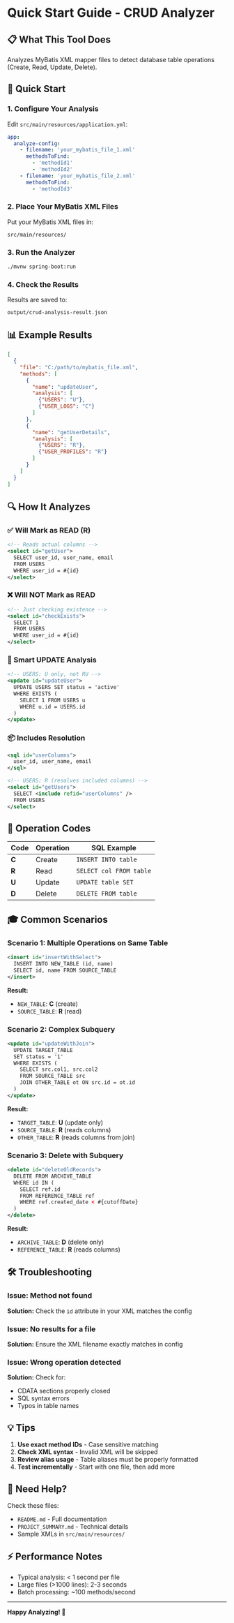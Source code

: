 # Quick Start Guide - CRUD Analyzer

## 📋 What This Tool Does

Analyzes MyBatis XML mapper files to detect database table operations (Create, Read, Update, Delete).

## 🚀 Quick Start

### 1. Configure Your Analysis

Edit `src/main/resources/application.yml`:

```yaml
app:
  analyze-config:
    - filename: 'your_mybatis_file_1.xml'
      methodsToFind:
        - 'methodId1'
        - 'methodId2'
    - filename: 'your_mybatis_file_2.xml'
      methodsToFind:
        - 'methodId3'
```

### 2. Place Your MyBatis XML Files

Put your MyBatis XML files in:
```
src/main/resources/
```

### 3. Run the Analyzer

```bash
./mvnw spring-boot:run
```

### 4. Check the Results

Results are saved to:
```
output/crud-analysis-result.json
```

## 📊 Example Results

```json
[
  {
    "file": "C:/path/to/mybatis_file.xml",
    "methods": [
      {
        "name": "updateUser",
        "analysis": [
          {"USERS": "U"},
          {"USER_LOGS": "C"}
        ]
      },
      {
        "name": "getUserDetails",
        "analysis": [
          {"USERS": "R"},
          {"USER_PROFILES": "R"}
        ]
      }
    ]
  }
]
```

## 🔍 How It Analyzes

### ✅ Will Mark as READ (R)
```xml
<!-- Reads actual columns -->
<select id="getUser">
  SELECT user_id, user_name, email
  FROM USERS
  WHERE user_id = #{id}
</select>
```

### ❌ Will NOT Mark as READ
```xml
<!-- Just checking existence -->
<select id="checkExists">
  SELECT 1
  FROM USERS
  WHERE user_id = #{id}
</select>
```

### 🎯 Smart UPDATE Analysis
```xml
<!-- USERS: U only, not RU -->
<update id="updateUser">
  UPDATE USERS SET status = 'active'
  WHERE EXISTS (
    SELECT 1 FROM USERS u
    WHERE u.id = USERS.id
  )
</update>
```

### 📦 Includes Resolution
```xml
<sql id="userColumns">
  user_id, user_name, email
</sql>

<!-- USERS: R (resolves included columns) -->
<select id="getUsers">
  SELECT <include refid="userColumns" />
  FROM USERS
</select>
```

## 📖 Operation Codes

| Code | Operation | SQL Example |
|------|-----------|-------------|
| **C** | Create | `INSERT INTO table` |
| **R** | Read | `SELECT col FROM table` |
| **U** | Update | `UPDATE table SET` |
| **D** | Delete | `DELETE FROM table` |

## 🎓 Common Scenarios

### Scenario 1: Multiple Operations on Same Table
```xml
<insert id="insertWithSelect">
  INSERT INTO NEW_TABLE (id, name)
  SELECT id, name FROM SOURCE_TABLE
</insert>
```
**Result:**
- `NEW_TABLE`: **C** (create)
- `SOURCE_TABLE`: **R** (read)

### Scenario 2: Complex Subquery
```xml
<update id="updateWithJoin">
  UPDATE TARGET_TABLE
  SET status = '1'
  WHERE EXISTS (
    SELECT src.col1, src.col2
    FROM SOURCE_TABLE src
    JOIN OTHER_TABLE ot ON src.id = ot.id
  )
</update>
```
**Result:**
- `TARGET_TABLE`: **U** (update only)
- `SOURCE_TABLE`: **R** (reads columns)
- `OTHER_TABLE`: **R** (reads columns from join)

### Scenario 3: Delete with Subquery
```xml
<delete id="deleteOldRecords">
  DELETE FROM ARCHIVE_TABLE
  WHERE id IN (
    SELECT ref.id
    FROM REFERENCE_TABLE ref
    WHERE ref.created_date < #{cutoffDate}
  )
</delete>
```
**Result:**
- `ARCHIVE_TABLE`: **D** (delete only)
- `REFERENCE_TABLE`: **R** (reads columns)

## 🛠️ Troubleshooting

### Issue: Method not found
**Solution:** Check the `id` attribute in your XML matches the config

### Issue: No results for a file
**Solution:** Ensure the XML filename exactly matches in config

### Issue: Wrong operation detected
**Solution:** Check for:
- CDATA sections properly closed
- SQL syntax errors
- Typos in table names

## 💡 Tips

1. **Use exact method IDs** - Case sensitive matching
2. **Check XML syntax** - Invalid XML will be skipped
3. **Review alias usage** - Table aliases must be properly formatted
4. **Test incrementally** - Start with one file, then add more

## 📝 Need Help?

Check these files:
- `README.md` - Full documentation
- `PROJECT_SUMMARY.md` - Technical details
- Sample XMLs in `src/main/resources/`

## ⚡ Performance Notes

- Typical analysis: < 1 second per file
- Large files (>1000 lines): 2-3 seconds
- Batch processing: ~100 methods/second

---

**Happy Analyzing! 🎯**
